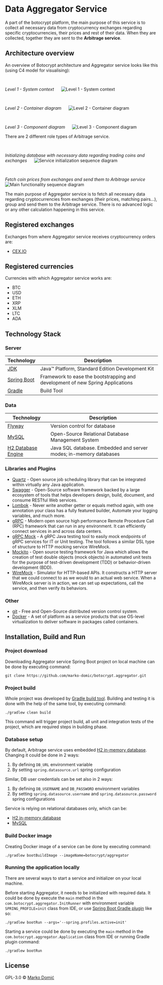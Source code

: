 # Data Aggregator Service

A part of the botocrypt platform, the main purpose of this service is to collect all necessary data from cryptocurrency 
exchanges regarding specific cryptocurrencies, their prices and rest of their data. When they are collected, together 
they are sent to the **Arbitrage service**.

## Architecture overview

An overview of Botocrypt architecture and Aggregator service looks like this (using C4 model for visualising):

&nbsp;&nbsp;

*Level 1 - System context*
&nbsp;&nbsp;&nbsp;&nbsp;
![Level 1 - System context](http://www.plantuml.com/plantuml/proxy?cache=no&fmt=svg&src=https://raw.githubusercontent.com/marko-domic/botocrypt.aggregator/main/doc/level-1-system-context.wsd)

&nbsp;&nbsp;

*Level 2 - Container diagram*
&nbsp;&nbsp;&nbsp;&nbsp;
![Level 2 - Container diagram](http://www.plantuml.com/plantuml/proxy?cache=no&fmt=svg&src=https://raw.githubusercontent.com/marko-domic/botocrypt.aggregator/main/doc/level-2-container-diagram.wsd)

&nbsp;&nbsp;

*Level 3 - Component diagram*
&nbsp;&nbsp;&nbsp;&nbsp;
![Level 3 - Component diagram](http://www.plantuml.com/plantuml/proxy?cache=no&fmt=svg&src=https://raw.githubusercontent.com/marko-domic/botocrypt.aggregator/main/doc/level-3-component-diagram.wsd)

There are 2 different role types of Arbitrage service.

&nbsp;&nbsp;

*Initializing database with necessary data regarding trading coins and exchanges*
&nbsp;&nbsp;&nbsp;&nbsp;
![Service initialization sequence diagram](http://www.plantuml.com/plantuml/proxy?cache=no&fmt=svg&src=https://raw.githubusercontent.com/marko-domic/botocrypt.aggregator/main/doc/data-init-sequence-diagram.wsd)

&nbsp;&nbsp;

*Fetch coin prices from exchanges and send them to Arbitrage service*
&nbsp;&nbsp;&nbsp;&nbsp;
![Main functionality sequence diagram](http://www.plantuml.com/plantuml/proxy?cache=no&fmt=svg&src=https://raw.githubusercontent.com/marko-domic/botocrypt.aggregator/main/doc/coin-aggregate-sequence-diagram.wsd)

The main purpose of Aggregator service is to fetch all necessary data regarding cryptocurrencies from exchanges (their 
prices, matching pairs...), group and send them to the Arbitrage service. There is no advanced logic or any other 
calculation happening in this service.

## Registered exchanges

Exchanges from where Aggregator service receives cryptocurrency orders are:

* [CEX.IO](https://cex.io/)

## Registered currencies

Currencies with which Aggregator service works are:

* BTC
* USD
* ETH
* XRP
* XLM
* LTC
* ADA

## Technology Stack

### Server

| Technology                                                                                            | Description                                                                    |
|-------------------------------------------------------------------------------------------------------|--------------------------------------------------------------------------------|
| <a href="http://www.oracle.com/technetwork/java/javase/downloads/jdk8-downloads-2133151.html">JDK</a> | Java™ Platform, Standard Edition Development Kit                               |
| <a href="https://spring.io/projects/spring-boot">Spring Boot</a>                                      | Framework to ease the bootstrapping and development of new Spring Applications |
| <a href="https://gradle.org/">Gradle</a>                                                              | Build Tool                                                                     |

### Data

| Technology                                                                 | Description                                                       |
|----------------------------------------------------------------------------|-------------------------------------------------------------------|
| <a href="https://flywaydb.org/">Flyway</a>                                 | Version control for database                                      |
| <a href="https://www.mysql.com/">MySQL</a>                                 | Open-Source Relational Database Management System                 |
| <a href="https://www.h2database.com/html/main.html">H2 Database Engine</a> | Java SQL database. Embedded and server modes; in-memory databases |

###  Libraries and Plugins

* [Quartz](http://www.quartz-scheduler.org/) - Open source job scheduling library that can be integrated within virtually any Java application.
* [Swagger](https://swagger.io/) - Open-Source software framework backed by a large ecosystem of tools that helps developers design, build, document, and consume RESTful Web services.
* [Lombok](https://projectlombok.org/) - Never write another getter or equals method again, with one annotation your class has a fully featured builder, Automate your logging variables, and much more.
* [gRPC](https://grpc.io/) - Modern open source high performance Remote Procedure Call (RPC) framework that can run in any environment. It can efficiently connect services in and across data centers.
* [gRPC Mock](https://github.com/Fadelis/grpcmock) - A gRPC Java testing tool to easily mock endpoints of gRPC services for IT or Unit testing. The tool follows a similar DSL type of structure to HTTP mocking service WireMock.
* [Mockito](https://site.mockito.org/) - Open source testing framework for Java which allows the creation of test double objects (mock objects) in automated unit tests for the purpose of test-driven development (TDD) or behavior-driven development (BDD).
* [WireMock](http://wiremock.org/) - Simulator for HTTP-based APIs. It constructs a HTTP server that we could connect to as we would to an actual web service. When a WireMock server is in action, we can set up expectations, call the service, and then verify its behaviors.

### Other

* [git](https://git-scm.com/) - Free and Open-Source distributed version control system.
* [Docker](https://www.docker.com/) - A set of platform as a service products that use OS-level virtualization to deliver software in packages called containers.

## Installation, Build and Run

### Project download

Downloading Aggregator service Spring Boot project on local machine can be done by executing command:

```shell
git clone https://github.com/marko-domic/botocrypt.aggregator.git
```

### Project build

Whole project was developed by [Gradle build tool](https://gradle.org/). Building and testing it is done with the help of the same tool, by executing command:

```shell
./gradlew clean build
```

This command will trigger project build, all unit and integration tests of the project, which are required steps in building phase.

### Database setup

By default, Arbitrage service uses embedded [H2 in-memory database](https://www.h2database.com/html/main.html). Changing it could be done in 2 ways:

1. By defining `DB_URL` environment variable
2. By setting `spring.datasource.url` spring configuration

Similar, DB user credentials can be set also in 2 ways:

1. By defining `DB_USERNAME` and `DB_PASSWORD` environment variables
2. By setting `spring.datasource.username` and `spring.datasource.password` spring configurations

Service is relying on relational databases only, which can be:

* [H2 in-memory database](https://www.h2database.com/html/main.html)
* [MySQL](https://www.mysql.com/)

### Build Docker image

Creating Docker image of a service can be done by executing command:

```shell
./gradlew bootBuildImage --imageName=botocrypt/aggregator
```

### Running the application locally

There are several ways to start a service and initializer on your local machine.

Before starting Aggregator, it needs to be initialized with required data. It could be done by execute the `main` method in the `com.botocrypt.aggregator.InitRunner` with environment variable `SPRING_PROFILE=init` class from IDE, or use [Spring Boot Gradle plugin](https://docs.spring.io/spring-boot/docs/current/reference/html/build-tool-plugins.html#build-tool-plugins-gradle-plugin) like so:

```shell
./gradlew bootRun --args='--spring.profiles.active=init'
```

Starting a service could be done by executing the `main` method in the `com.botocrypt.aggregator.Application` class from IDE or running Gradle plugin command:

```shell
./gradlew bootRun
```

## License

GPL-3.0 © [Marko Domić](https://github.com/marko-domic)
